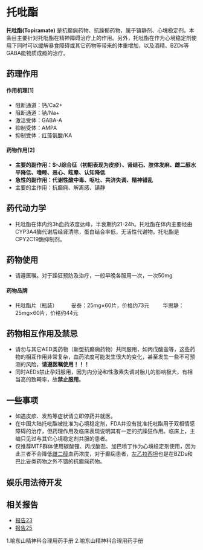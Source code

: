 ﻿# 托吡酯
**托吡酯(Topiramate)** 是抗癫痫药物、抗躁郁药物，属于镇静剂、心境稳定剂。本条目主要针对托吡酯在精神障碍治疗上的作用。另外，托吡酯在作为心境稳定剂使用下同时可以缓解暴食障碍或其它药物等带来的体重增加，以及酒精、BZDs等GABA能物质成瘾的治疗。

## 药理作用
#### 作用机理[1]
- 阻断通道：钙/Ca2+
- 阻断通道：钠/Na+
- 激活受体：GABA-A
- 抑制受体：AMPA
- 抑制受体：红藻氨酸/KA
　　
#### 药物作用[2]
- **主要的副作用：S-J综合征（初期表现为皮疹）、肾结石、肢体发麻、雌二醇水平降低、嗜睡、恶心、眩晕、认知降低**
- **急性的副作用：代谢性酸中毒、呕吐、共济失调、精神错乱**
- 主要的主作用：抗癫痫、解离感、镇静

## 药代动力学
- 托吡酯在体内约3h血药浓度达峰，半衰期约21-24h。托吡酯在体内主要经由CYP3A4酶代谢后经肾清除，蛋白结合率低，无活性代谢物。托吡酯是CPY2C19酶抑制剂。

## 药物使用
- 请遵医嘱。对于躁狂预防及治疗，一般早晚各服用一次，一次50mg
#### 药物品牌
- 托吡酯片（瓶装）
　　  妥泰：25mg×60片，价格约73元
　　  华思静：25mg×60片，价格约44元

## 药物相互作用及禁忌
- 请勿与其它AED类药物（新型抗癫痫药物）共同服用，如丙戊酸盐等，这些药物的相互作用非常复杂，血药浓度可能发生很大的变化，甚至发生一些不可预测的风险，**请遵医嘱使用！！！**
- 同时AEDs禁止孕妇服用，因为内分泌和性激素失调对胎儿的影响极大，有相当高的致畸率，故**禁止服用**。

## 一些事项
- 如遇皮疹、发热等症状请立即停药并就医。
- 在中国大陆托吡酯被批准为心境稳定剂，FDA并没有批准托吡酯用于双相情感障碍的治疗，但药理作用及临床表现说明其有一定的抗躁狂作用。临床上，主编只见过与其它心境稳定剂共服的患者。
- 仅推荐MTF群体使用碳酸锂、丙戊酸盐、加巴喷丁作为心境稳定剂使用，因为此三者不会降低[雌二醇](https://overspeed.wiki/E2/)血药浓度，对于癫痫患者，[左乙拉西坦](https://overspeed.wiki/%E5%B7%A6%E4%B9%99%E6%8B%89%E8%A5%BF%E5%9D%A6/)也是在BZDs和巴比妥类药物之外不错的抗癫痫药物。

## 娱乐用法待开发

## 相关报告
- [报告23](https://overspeed.wiki/report/RP023/)
- [报告25](https://overspeed.wiki/report/RP025/)

1.喻东山精神科合理用药手册
2.喻东山精神科合理用药手册


